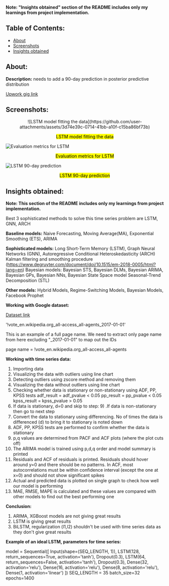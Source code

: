 
**Note: "Insights obtained" section of the README includes only my learnings from project implementation.**

## Table of Contents:
- [About](#about)
- [Screenshots](#screenshots)
- [Insights obtained](#insights-obtained)


## About:
**Description:** needs to add a 90-day prediction in posterior predictive distribution

[Upwork gig link](https://www.upwork.com/jobs/~01e8bd802823c9cd1d)

## Screenshots:

<p align="center">
![LSTM model fitting the data](https://github.com/user-attachments/assets/3d74e39c-0714-41bb-a10f-c15ba86bf73b)
</p>
<p align="center">
  <mark>LSTM model fitting the data<mark>
</p>


![Evaluation metrics for LSTM](https://github.com/user-attachments/assets/bf068d11-081e-4294-bcfb-b00659a67f86)

<p align="center">
  <mark>Evaluation metrics for LSTM<mark>
</p>


![LSTM 90-day prediction](https://github.com/user-attachments/assets/045f760b-767d-4d8e-8922-812437d3e400)
<p align="center">
  <mark>LSTM 90-day prediction<mark>
</p>


## Insights obtained:
**Note: This section of the README includes only my learnings from project implementation.**

Best 3 sophisticated methods to solve this time series problem are LSTM, GNN, ARCH

**Baseline models:**
Naive Forecasting, Moving Average(MA), Exponential Smoothing (ETS), ARIMA

**Sophisticated models:**
Long Short-Term Memory (LSTM),
Graph Neural Networks (GNN),
Autoregressive Conditional Heteroskedasticity (ARCH)
Kalman filtering and smoothing procedure (https://www.degruyter.com/document/doi/10.1515/em-2018-0005/html?lang=en)
Bayesian models: Bayesian STS, Bayesian DLMs, Bayesian ARIMA, Bayesian GPs, Bayesian NNs, Bayesian State Space model
Seasonal-Trend Decomposition (STL)

**Other models:**
Hybrid Models, Regime-Switching Models, Bayesian Models, Facebook Prophet

**Working with Google dataset:**

[Dataset link](https://www.kaggle.com/competitions/web-traffic-time-series-forecasting/rules)

'!vote_en.wikipedia.org_all-access_all-agents_2017-01-01'

This is an example of a full page name. We need to extract only page name from here excluding "_2017-01-01" to map out the IDs

page name = !vote_en.wikipedia.org_all-access_all-agents

**Working with time series data:**

1) Importing data
2) Visualizing the data with outliers using line chart
3) Detecting outliers using zscore method and removing them
4) Visualizing the data without outliers using line chart
5) Checking whether data is stationary or non-stationary using ADF, PP, KPSS tests
   adf_result = adf_pvalue < 0.05
   pp_result = pp_pvalue < 0.05
   kpss_result = kpss_pvalue > 0.05
6) If data is stationary, d=0 and skip to step: 9) .If data is non-stationary then go to next step
7) Convert the data to stationary using differencing. No of times the data is differenced (d) to bring it to stationary is noted down
8) ADF, PP, KPSS tests are performed to confirm whether the data is stationary
9) p,q values are determined from PACF and ACF plots (where the plot cuts off)
10) The ARIMA model is trained using p,d,q order and model summary is printed
11) Residuals and ACF of residuals is printed. Residuals should hover around y=0 and there should be no patterns.
   In ACF, most autocorrelations must be within confidence interval (except the one at x=0) and should not show significant spikes
12) Actual and predicted data is plotted on single graph to check how well our model is performing
13) MAE, RMSE, MAPE is calculated and these values are compared with other models to find out the best performing one

**Conclusion:**
1. ARIMA, XGBoost models are not giving great results
2. LSTM is giving great results
3. BiLSTM, regularization (l1,l2) shouldn't be used with time series data as they don't give great results

**Example of an ideal LSTM, parameters for time series:**

model = Sequential([
    Input(shape=(SEQ_LENGTH, 1)),
    LSTM(128, return_sequences=True, activation='tanh'),
    Dropout(0.3),
    LSTM(64, return_sequences=False, activation='tanh'),
    Dropout(0.3),
    Dense(32, activation='relu'),
    Dense(16, activation='relu'),
    Dense(8, activation='relu'),
    Dense(1, activation='linear')
])
SEQ_LENGTH = 35
batch_size=32
epochs=1400
